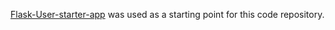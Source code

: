 [Flask-User-starter-app](https://github.com/lingthio/Flask-User-starter-app) was used as a starting point for this code repository.

